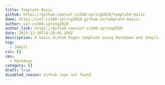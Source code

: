 ```yaml
---
title: Template Basic
github: https://github.com/usf-cs360-spring2020/template-basic
demo: https://usf-cs360-spring2020.github.io/template-basic/
author: usf-cs360-spring2020
author_link: https://github.com/usf-cs360-spring2020
date: 2023-11-30T14:28:45.258Z
description: A basic Github Pages template using Markdown and Jekyll.
ssg:
  - Jekyll
css: []
cms:
  - Markdown
category: []
draft: true
disabled_reason: Github repo not found
---
```

